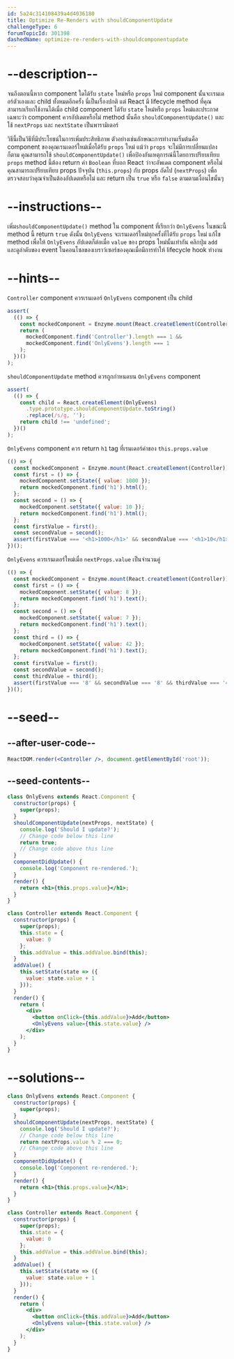 ```yaml
---
id: 5a24c314108439a4d4036180
title: Optimize Re-Renders with shouldComponentUpdate
challengeType: 6
forumTopicId: 301398
dashedName: optimize-re-renders-with-shouldcomponentupdate
---
```


# --description--

จนถึงตอนนี้หาก component ใดได้รับ `state` ใหม่หรือ `props` ใหม่ component นั้นจะเรนเดอร์ตัวเองและ child ทั้งหมดอีกครั้ง นี่เป็นเรื่องปกติ แต่ React มี lifecycle method ที่คุณสามารถเรียกใช้งานได้เมื่อ child component ได้รับ `state` ใหม่หรือ `props` ใหม่และประกาศเฉพาะว่า component ควรอัปเดตหรือไม่ method นั้นคือ `shouldComponentUpdate()` และใช้ `nextProps` และ `nextState` เป็นพารามิเตอร์

วิธีนี้เป็นวิธีที่มีประโยชน์ในการเพิ่มประสิทธิภาพ ตัวอย่างเช่นลักษณะการทำงานเริ่มต้นคือ component ของคุณเรนเดอร์ใหม่เมื่อได้รับ `props` ใหม่ แม้ว่า `props` จะไม่มีการเปลี่ยนแปลงก็ตาม คุณสามารถใช้ `shouldComponentUpdate()` เพื่อป้องกันเหตุการณ์นี้โดยการเปรียบเทียบ `props` method นี้ต้อง return ค่า `Boolean` ที่บอก React ว่าจะอัพเดต component หรือไม่ คุณสามารถเปรียบเทียบ props ปัจจุบัน (`this.props`) กับ props ถัดไป (`nextProps`) เพื่อตรวจสอบว่าคุณจำเป็นต้องอัปเดตหรือไม่ และ return เป็น `true` หรือ `false` ตามตามเงื่อนไขนั้นๆ

# --instructions--

เพิ่ม`shouldComponentUpdate()` method ใน component ที่เรียกว่า `OnlyEvens` ในขณะนี้ method นี้ return `true` ดังนั้น `OnlyEvens` จะเรนเดอร์ใหม่ทุกครั้งที่ได้รับ `props` ใหม่ แก้ไข method เพื่อให้ `OnlyEvens` อัปเดตก็ต่อเมื่อ `value` ของ props ใหม่นั้นเท่ากัน คลิกปุ่ม `add` และดูลำดับของ event ในคอนโซลของเบราว์เซอร์ของคุณเมื่อมีการทำให้ lifecycle hook ทำงาน

# --hints--

`Controller` component ควรเรนเดอร์ `OnlyEvens` component เป็น child

```js
assert(
  (() => {
    const mockedComponent = Enzyme.mount(React.createElement(Controller));
    return (
      mockedComponent.find('Controller').length === 1 &&
      mockedComponent.find('OnlyEvens').length === 1
    );
  })()
);
```

`shouldComponentUpdate` method ควรถูกกำหนดบน `OnlyEvens` component

```js
assert(
  (() => {
    const child = React.createElement(OnlyEvens)
      .type.prototype.shouldComponentUpdate.toString()
      .replace(/s/g, '');
    return child !== 'undefined';
  })()
);
```

`OnlyEvens` component ควร return `h1` tag ที่เรนเดอร์ค่าของ `this.props.value`

```js
(() => {
  const mockedComponent = Enzyme.mount(React.createElement(Controller));
  const first = () => {
    mockedComponent.setState({ value: 1000 });
    return mockedComponent.find('h1').html();
  };
  const second = () => {
    mockedComponent.setState({ value: 10 });
    return mockedComponent.find('h1').html();
  };
  const firstValue = first();
  const secondValue = second();
  assert(firstValue === '<h1>1000</h1>' && secondValue === '<h1>10</h1>');
})();
```

`OnlyEvens` ควรเรนเดอร์ใหม่เมื่อ `nextProps.value` เป็นจำนวนคู่

```js
(() => {
  const mockedComponent = Enzyme.mount(React.createElement(Controller));
  const first = () => {
    mockedComponent.setState({ value: 8 });
    return mockedComponent.find('h1').text();
  };
  const second = () => {
    mockedComponent.setState({ value: 7 });
    return mockedComponent.find('h1').text();
  };
  const third = () => {
    mockedComponent.setState({ value: 42 });
    return mockedComponent.find('h1').text();
  };
  const firstValue = first();
  const secondValue = second();
  const thirdValue = third();
  assert(firstValue === '8' && secondValue === '8' && thirdValue === '42');
})();
```

# --seed--

## --after-user-code--

```jsx
ReactDOM.render(<Controller />, document.getElementById('root'));
```

## --seed-contents--

```jsx
class OnlyEvens extends React.Component {
  constructor(props) {
    super(props);
  }
  shouldComponentUpdate(nextProps, nextState) {
    console.log('Should I update?');
    // Change code below this line
    return true;
    // Change code above this line
  }
  componentDidUpdate() {
    console.log('Component re-rendered.');
  }
  render() {
    return <h1>{this.props.value}</h1>;
  }
}

class Controller extends React.Component {
  constructor(props) {
    super(props);
    this.state = {
      value: 0
    };
    this.addValue = this.addValue.bind(this);
  }
  addValue() {
    this.setState(state => ({
      value: state.value + 1
    }));
  }
  render() {
    return (
      <div>
        <button onClick={this.addValue}>Add</button>
        <OnlyEvens value={this.state.value} />
      </div>
    );
  }
}
```

# --solutions--

```jsx
class OnlyEvens extends React.Component {
  constructor(props) {
    super(props);
  }
  shouldComponentUpdate(nextProps, nextState) {
    console.log('Should I update?');
    // Change code below this line
    return nextProps.value % 2 === 0;
    // Change code above this line
  }
  componentDidUpdate() {
    console.log('Component re-rendered.');
  }
  render() {
    return <h1>{this.props.value}</h1>;
  }
}

class Controller extends React.Component {
  constructor(props) {
    super(props);
    this.state = {
      value: 0
    };
    this.addValue = this.addValue.bind(this);
  }
  addValue() {
    this.setState(state => ({
      value: state.value + 1
    }));
  }
  render() {
    return (
      <div>
        <button onClick={this.addValue}>Add</button>
        <OnlyEvens value={this.state.value} />
      </div>
    );
  }
}
```
